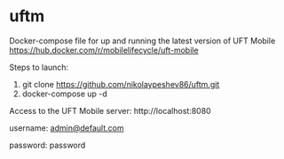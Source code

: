 # uftm
Docker-compose file for up and running the latest version of UFT Mobile
https://hub.docker.com/r/mobilelifecycle/uft-mobile

Steps to launch:
1. git clone https://github.com/nikolaypeshev86/uftm.git
2. docker-compose up -d

Access to the UFT Mobile server: http://localhost:8080

username: admin@default.com

password: password
